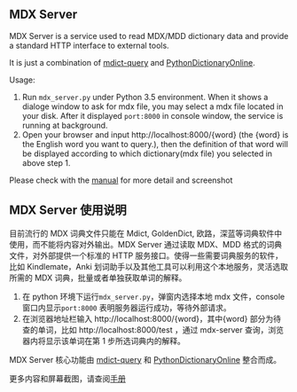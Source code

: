 ## MDX Server

MDX Server is a service used to read MDX/MDD dictionary data and provide a standard HTTP interface to external tools.

It is just a combination of [mdict-query](https://github.com/mmjang/mdict-query) and [PythonDictionaryOnline](https://github.com/amazon200code/PythonDictionaryOnline).

Usage:

1. Run `mdx_server.py` under Python 3.5 environment. When it shows a dialoge window to ask for mdx file, you may select a mdx file located in your disk. After it displayed `port:8000` in console window, the service is running at background.
2. Open your browser and input http://localhost:8000/{word} (the {word} is the English word you want to query.), then the definition of that word will be displayed according to which dictionary(mdx file) you selected in above step 1.

Please check with the [manual](manual/mdx-server%20manual.pdf) for more detail and screenshot



## MDX Server 使用说明

目前流行的 MDX 词典文件只能在 Mdict, GoldenDict, 欧路，深蓝等词典软件中使用，而不能将内容对外输出。MDX Server 通过读取 MDX、MDD 格式的词典文件，对外部提供一个标准的 HTTP 服务接口。使得一些需要词典服务的软件，比如 Kindlemate，Anki 划词助手以及其他工具可以利用这个本地服务，灵活选取所需的 MDX 词典，批量或者单独获取单词的解释。

1. 在 python 环境下运行`mdx_server.py`，弹窗内选择本地 mdx 文件，console 窗口内显示`port:8000` 表明服务器运行成功，等待外部请求。
2. 在浏览器地址栏输入 http://localhost:8000/{word}，其中{word} 部分为待查的单词，比如 http://localhost:8000/test ，通过 mdx-server 查询，浏览器内将显示该单词在第 1 步所选词典内的解释。

MDX Server 核心功能由 [mdict-query](https://github.com/mmjang/mdict-query) 和 [PythonDictionaryOnline](https://github.com/amazon200code/PythonDictionaryOnline) 整合而成。

更多内容和屏幕截图，请查阅[手册](manual/mdx-server%20manual.pdf)

